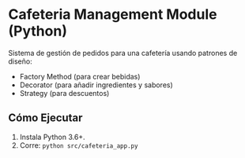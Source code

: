 # Cafeteria Management Module (Python)

Sistema de gestión de pedidos para una cafetería usando patrones de diseño:
- Factory Method (para crear bebidas)
- Decorator (para añadir ingredientes y sabores)
- Strategy (para descuentos)

## Cómo Ejecutar
1. Instala Python 3.6+.
2. Corre: `python src/cafeteria_app.py`